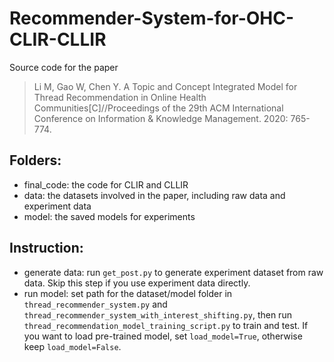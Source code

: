 # Recommender-System-for-OHC-CLIR-CLLIR

Source code for the paper
> Li M, Gao W, Chen Y. A Topic and Concept Integrated Model for Thread Recommendation in Online Health Communities[C]//Proceedings of the 29th ACM International Conference on Information & Knowledge Management. 2020: 765-774.

## Folders:
- final_code: the code for CLIR and CLLIR
- data: the datasets involved in the paper, including raw data and experiment data
- model: the saved models for experiments

## Instruction:
- generate data: run `get_post.py` to generate experiment dataset from raw data. Skip this step if you use experiment data directly.
- run model: set path for the dataset/model folder in `thread_recommender_system.py` and `thread_recommender_system_with_interest_shifting.py`, then run `thread_recommendation_model_training_script.py` to train and test. If you want to load pre-trained model, set `load_model=True`, otherwise keep `load_model=False`.



